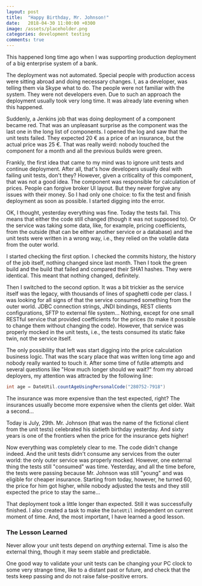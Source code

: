 ```yaml
---
layout: post
title:  "Happy Birthday, Mr. Johnson!"
date:   2018-04-30 11:00:00 +0300
image: /assets/placeholder.png
categories: development testing
comments: true
---
```


This happened long time ago when I was supporting production deployment of a big enterprise system of a bank.

The deployment was not automated. Special people with production access were sitting abroad and doing necessary changes. I, as a developer, was telling them via Skype what to do. The people were not familiar with the system. They were not developers even. Due to such an approach the deployment usually took very long time. It was already late evening when this happened.

Suddenly, a Jenkins job that was doing deployment of a component became red. That was an unpleasant surprise as the component was the last one in the long list of components. I opened the log and saw that the unit tests failed. They expected 20 € as a price of an insurance, but the actual price was 25 €. That was really weird: nobody touched the component for a month and all the previous builds were green.

Frankly, the first idea that came to my mind was to ignore unit tests and continue deployment. After all, that's how developers usually deal with failing unit tests, don't they? However, given a criticality of this component, that was not a good idea. The component was responsible for calculation of prices. People can forgive broker UI layout. But they never forgive any issues with their money. So I had only one choice: to fix the test and finish deployment as soon as possible. I started digging into the error.

OK, I thought, yesterday everything was fine. Today the tests fail. This means that either the code still changed (though it was not supposed to). Or the service was taking some data, like, for example, pricing coefficients, from the outside (that can be either another service or a database) and the unit tests were written in a wrong way, i.e., they relied on the volatile data from the outer world.

I started checking the first option. I checked the commits history, the history of the job itself, nothing changed since last month. Then I took the green build and the build that failed and compared their SHA1 hashes. They were identical. This meant that nothing changed, definitely.

Then I switched to the second option. It was a bit trickier as the service itself was the legacy, with thousands of lines of spaghetti code per class. I was looking for all signs of that the service consumed something from the outer world. JDBC connection strings, JNDI bindings, REST clients configurations, SFTP to external file system... Nothing, except for one small RESTful service that provided coefficients for the prices (to make it possible to change them without changing the code). However, that service was properly mocked in the unit tests, i.e., the tests consumed its static fake twin, not the service itself.

The only possibility that left was start digging into the price calculation business logic. That was the scary place that was written long time ago and nobody really wanted to touch it. After some time of futile attempts and several questions like "How much longer should we wait?" from my abroad deployers, my attention was attracted by the following line:

```java
int age = DateUtil.countAgeUsingPersonalCode("280752-7918")
```

The insurance was more expensive than the test expected, right? The insurances usually become more expensive when the clients get older. Wait a second...

Today is July, 29th. Mr. Johnson (that was the name of the fictional client from the unit tests) celebrated his sixtieth birthday yesterday. And sixty years is one of the frontiers when the price for the insurance gets higher!

Now everything was completely clear to me. The code didn't change indeed. And the unit tests didn't consume any services from the outer world: the only outer service was properly mocked. However, one external thing the tests still "consumed" was time. Yesterday, and all the time before, the tests were passing because Mr. Johnson was still "young" and was eligible for cheaper insurance. Starting from today, however, he turned 60, the price for him got higher, while nobody adjusted the tests and they still expected the price to stay the same...

That deployment took a little longer than expected. Still it was successfully finished. I also created a task to make the `DateUtil` independent on current moment of time. And, the most important, I have learned a good lesson.

### The Lesson Learned

Never allow your unit tests depend on _anything_ external. Time is also the external thing, though it may seem stable and predictable.

One good way to validate your unit tests can be changing your PC clock to some very strange time, like to a distant past or future, and check that the tests keep passing and do not raise false-positive errors.

